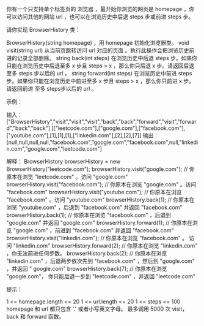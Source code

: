 你有一个只支持单个标签页的 浏览器 ，最开始你浏览的网页是 homepage ，你可以访问其他的网站 url ，也可以在浏览历史中后退 steps
步或前进 steps 步。

请你实现 BrowserHistory 类：

BrowserHistory(string homepage) ，用 homepage 初始化浏览器类。
void visit(string url) 从当前页跳转访问 url 对应的页面 。执行此操作会把浏览历史前进的记录全部删除。
string back(int steps) 在浏览历史中后退 steps 步。如果你只能在浏览历史中后退至多 x 步且 steps > x ，那么你只后退 x 步。请返回后退
至多 steps 步以后的 url 。
string forward(int steps) 在浏览历史中前进 steps 步。如果你只能在浏览历史中前进至多 x 步且 steps > x ，那么你只前进 x
步。请返回前进 至多 steps步以后的 url 。

示例：

输入：
["BrowserHistory","visit","visit","visit","back","back","forward","visit","forward","back","back"]
[["leetcode.com"],["google.com"],["facebook.com"],["youtube.com"],[1],[1],[1],["linkedin.com"],[2],[2],[7]]
输出：
[null,null,null,null,"facebook.com","google.com","facebook.com",null,"linkedin.com","google.com","leetcode.com"]

解释：
BrowserHistory browserHistory = new BrowserHistory("leetcode.com");
browserHistory.visit("google.com"); // 你原本在浏览 "leetcode.com" 。访问 "google.com"
browserHistory.visit("facebook.com"); // 你原本在浏览 "google.com" 。访问 "facebook.com"
browserHistory.visit("youtube.com"); // 你原本在浏览 "facebook.com" 。访问 "youtube.com"
browserHistory.back(1); // 你原本在浏览 "youtube.com" ，后退到 "facebook.com" 并返回 "facebook.com"
browserHistory.back(1); // 你原本在浏览 "facebook.com" ，后退到 "google.com" 并返回 "google.com"
browserHistory.forward(1); // 你原本在浏览 "google.com" ，前进到 "facebook.com" 并返回 "facebook.com"
browserHistory.visit("linkedin.com"); // 你原本在浏览 "facebook.com" 。 访问 "linkedin.com"
browserHistory.forward(2); // 你原本在浏览 "linkedin.com" ，你无法前进任何步数。
browserHistory.back(2); // 你原本在浏览 "linkedin.com" ，后退两步依次先到 "facebook.com" ，然后到 "google.com" ，并返回 "
google.com"
browserHistory.back(7); // 你原本在浏览 "google.com"， 你只能后退一步到 "leetcode.com" ，并返回 "leetcode.com"

提示：

1 <= homepage.length <= 20
1 <= url.length <= 20
1 <= steps <= 100
homepage 和 url 都只包含 '.' 或者小写英文字母。
最多调用 5000 次 visit， back 和 forward 函数。
